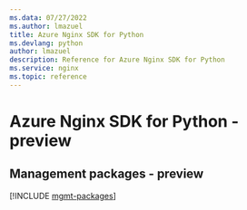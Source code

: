```yaml
---
ms.data: 07/27/2022
ms.author: lmazuel
title: Azure Nginx SDK for Python
ms.devlang: python
author: lmazuel
description: Reference for Azure Nginx SDK for Python
ms.service: nginx
ms.topic: reference
---
```

# Azure Nginx SDK for Python - preview

## Management packages - preview
[!INCLUDE [mgmt-packages](nginx-mgmt-index.md)]